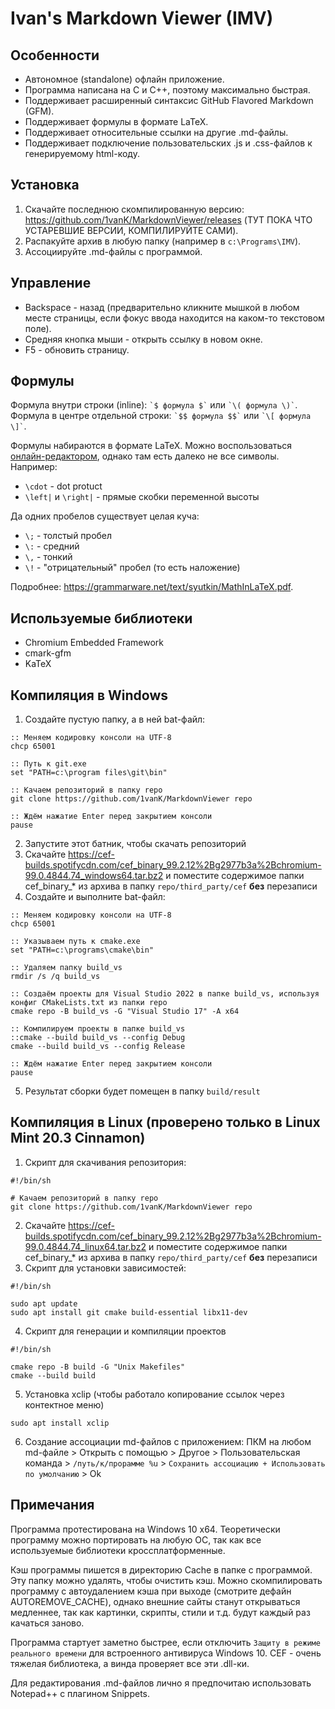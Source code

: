 # Ivan's Markdown Viewer (IMV)

## Особенности

* Автономное (standalone) офлайн приложение.
* Программа написана на C и C++, поэтому максимально быстрая.
* Поддерживает расширенный синтаксис GitHub Flavored Markdown (GFM).
* Поддерживает формулы в формате LaTeX.
* Поддерживает относительные ссылки на другие .md-файлы.
* Поддерживает подключение пользовательских .js и .css-файлов к генерируемому html-коду.

## Установка

1. Скачайте последнюю скомпилированную версию: <https://github.com/1vanK/MarkdownViewer/releases> (ТУТ ПОКА ЧТО УСТАРЕВШИЕ ВЕРСИИ, КОМПИЛИРУЙТЕ САМИ).
2. Распакуйте архив в любую папку (например в `c:\Programs\IMV`).
3. Ассоциируйте .md-файлы с программой.

## Управление

* Backspace - назад (предварительно кликните мышкой в любом месте страницы, если фокус ввода находится на каком-то текстовом поле).
* Средняя кнопка мыши - открыть ссылку в новом окне.
* F5 - обновить страницу.

## Формулы

Формула внутри строки (inline): `` `$ формула $` `` или `` `\( формула \)` ``.<br>
Формула в центре отдельной строки: `` `$$ формула $$` `` или `` `\[ формула \]` ``.

Формулы набираются в формате LaTeX. Можно воспользоваться [онлайн-редактором](http://www.sciweavers.org/free-online-latex-equation-editor),
однако там есть далеко не все символы. Например:
* `\cdot` - dot protuct
* `\left|` и `\right|` - прямые скобки переменной высоты

Да одних пробелов существует целая куча:
* `\;` - толстый пробел
* `\:` - средний
* `\,` - тонкий
* `\!` - "отрицательный" пробел (то есть наложение)

Подробнее: <https://grammarware.net/text/syutkin/MathInLaTeX.pdf>.

## Используемые библиотеки

* Chromium Embedded Framework
* cmark-gfm
* KaTeX

## Компиляция в Windows

1. Создайте пустую папку, а в ней bat-файл:
```
:: Меняем кодировку консоли на UTF-8
chcp 65001

:: Путь к git.exe
set "PATH=c:\program files\git\bin"

:: Качаем репозиторий в папку repo
git clone https://github.com/1vanK/MarkdownViewer repo

:: Ждём нажатие Enter перед закрытием консоли
pause
```
2. Запустите этот батник, чтобы скачать репозиторий
3. Скачайте <https://cef-builds.spotifycdn.com/cef_binary_99.2.12%2Bg2977b3a%2Bchromium-99.0.4844.74_windows64.tar.bz2>
   и поместите содержимое папки cef_binary_* из архива в папку `repo/third_party/cef` **без** перезаписи
4. Создайте и выполните bat-файл:
```
:: Меняем кодировку консоли на UTF-8
chcp 65001

:: Указываем путь к cmake.exe
set "PATH=c:\programs\cmake\bin"

:: Удаляем папку build_vs
rmdir /s /q build_vs

:: Создаём проекты для Visual Studio 2022 в папке build_vs, используя конфиг CMakeLists.txt из папки repo
cmake repo -B build_vs -G "Visual Studio 17" -A x64

:: Компилируем проекты в папке build_vs
::cmake --build build_vs --config Debug
cmake --build build_vs --config Release

:: Ждём нажатие Enter перед закрытием консоли
pause
```
5. Результат сборки будет помещен в папку `build/result`

## Компиляция в Linux (проверено только в Linux Mint 20.3 Cinnamon)

1. Скрипт для скачивания репозитория:
```
#!/bin/sh

# Качаем репозиторий в папку repo
git clone https://github.com/1vanK/MarkdownViewer repo
```
2. Скачайте <https://cef-builds.spotifycdn.com/cef_binary_99.2.12%2Bg2977b3a%2Bchromium-99.0.4844.74_linux64.tar.bz2>
   и поместите содержимое папки cef_binary_* из архива в папку `repo/third_party/cef` **без** перезаписи
3. Скрипт для установки зависимостей:
```
#!/bin/sh

sudo apt update
sudo apt install git cmake build-essential libx11-dev
```
4. Скрипт для генерации и компиляции проектов
```
#!/bin/sh

cmake repo -B build -G "Unix Makefiles"
cmake --build build
```
5. Установка xclip (чтобы работало копирование ссылок через контектное меню)
```
sudo apt install xclip
```
6. Создание ассоциации md-файлов с приложением:
ПКМ на любом md-файле > Открыть с помощью > Другое > Пользовательская команда > `/путь/к/прорамме %u` > `Сохранить ассоциацию + Использовать по умолчанию` > Ok

## Примечания

Программа протестирована на Windows 10 x64.
Теоретически программу можно портировать на любую ОС, так как все используемые библиотеки кроссплатформенные.

Кэш программы пишется в директорию Cache в папке с программой. Эту папку можно удалять, чтобы очистить кэш.
Можно скомпилировать программу с автоудалением кэша при выходе (смотрите дефайн AUTOREMOVE_CACHE), однако
внешние сайты станут открываться медленнее, так как картинки, скрипты, стили и т.д. будут каждый раз качаться заново.

Программа стартует заметно быстрее, если отключить `Защиту в режиме реального времени` для встроенного антивируса Windows 10.
CEF - очень тяжелая библиотека, а винда проверяет все эти .dll-ки.

Для редактирования .md-файлов лично я предпочитаю использовать Notepad++ с плагином Snippets.
